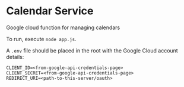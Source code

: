 # Calendar Service

Google cloud function for managing calendars

To run, execute `node app.js`.

A `.env` file should be placed in the root with the Google Cloud account details:

```
CLIENT_ID=<from-google-api-credentials-page>
CLIENT_SECRET=<from-google-api-credentials-page>
REDIRECT_URI=<path-to-this-server/oauth>
```
